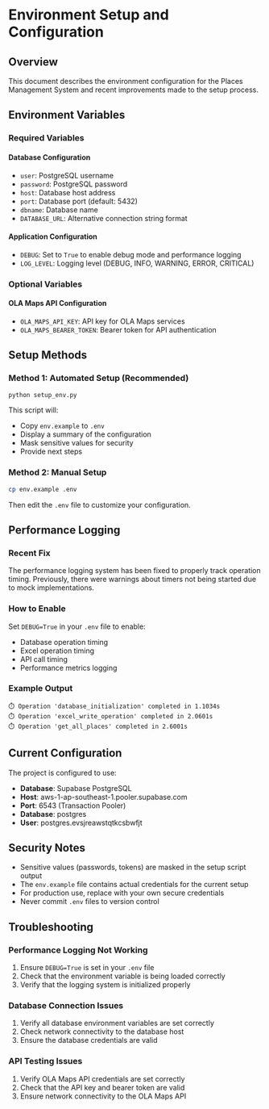 # Environment Setup and Configuration

## Overview

This document describes the environment configuration for the Places Management System and recent improvements made to the setup process.

## Environment Variables

### Required Variables

#### Database Configuration
- `user`: PostgreSQL username
- `password`: PostgreSQL password
- `host`: Database host address
- `port`: Database port (default: 5432)
- `dbname`: Database name
- `DATABASE_URL`: Alternative connection string format

#### Application Configuration
- `DEBUG`: Set to `True` to enable debug mode and performance logging
- `LOG_LEVEL`: Logging level (DEBUG, INFO, WARNING, ERROR, CRITICAL)

### Optional Variables

#### OLA Maps API Configuration
- `OLA_MAPS_API_KEY`: API key for OLA Maps services
- `OLA_MAPS_BEARER_TOKEN`: Bearer token for API authentication

## Setup Methods

### Method 1: Automated Setup (Recommended)
```bash
python setup_env.py
```

This script will:
- Copy `env.example` to `.env`
- Display a summary of the configuration
- Mask sensitive values for security
- Provide next steps

### Method 2: Manual Setup
```bash
cp env.example .env
```

Then edit the `.env` file to customize your configuration.

## Performance Logging

### Recent Fix
The performance logging system has been fixed to properly track operation timing. Previously, there were warnings about timers not being started due to mock implementations.

### How to Enable
Set `DEBUG=True` in your `.env` file to enable:
- Database operation timing
- Excel operation timing
- API call timing
- Performance metrics logging

### Example Output
```
⏱️ Operation 'database_initialization' completed in 1.1034s
⏱️ Operation 'excel_write_operation' completed in 2.0601s
⏱️ Operation 'get_all_places' completed in 2.6001s
```

## Current Configuration

The project is configured to use:
- **Database**: Supabase PostgreSQL
- **Host**: aws-1-ap-southeast-1.pooler.supabase.com
- **Port**: 6543 (Transaction Pooler)
- **Database**: postgres
- **User**: postgres.evsjreawstqtkcsbwfjt

## Security Notes

- Sensitive values (passwords, tokens) are masked in the setup script output
- The `env.example` file contains actual credentials for the current setup
- For production use, replace with your own secure credentials
- Never commit `.env` files to version control

## Troubleshooting

### Performance Logging Not Working
1. Ensure `DEBUG=True` is set in your `.env` file
2. Check that the environment variable is being loaded correctly
3. Verify that the logging system is initialized properly

### Database Connection Issues
1. Verify all database environment variables are set correctly
2. Check network connectivity to the database host
3. Ensure the database credentials are valid

### API Testing Issues
1. Verify OLA Maps API credentials are set correctly
2. Check that the API key and bearer token are valid
3. Ensure network connectivity to the OLA Maps API
